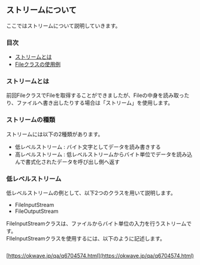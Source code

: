 ## ストリームについて
ここではストリームについて説明していきます。

### 目次
* [ストリームとは](#sec1)
* [Fileクラスの使用例](#sec2)

### <a name="sec1"></a>ストリームとは
前回FileクラスでFileを取得することができましたが、Fileの中身を読み取ったり、ファイルへ書き出したりする場合は「ストリーム」を使用します。

### <a name="sec1"></a>ストリームの種類
ストリームには以下の2種類があります。

* 低レベルストリーム : バイト文字としてデータを読み書きする
* 高レベルストリーム : 低レベルストリームからバイト単位でデータを読み込んで書式化されたデータを呼び出し側へ返す


### <a name="sec1"></a>低レベルストリーム
低レベルストリームの例として、以下2つのクラスを用いて説明します。

* FileInputStream
* FileOutputStream

FileInputStreamクラスは、ファイルからバイト単位の入力を行うストリームです。  
FIleInputStreamクラスを使用するには、以下のように記述します。

```java

```


[https://okwave.jp/qa/q6704574.html](https://okwave.jp/qa/q6704574.html)